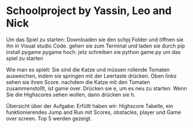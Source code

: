 # Schoolproject by Yassin, Leo and Nick
Um das Spiel zu starten: Downloaden sie den schpj Folder und öffnen sie ihn in Visual studio Code. gehen sie zum Terminal und laden sie durch pip install pygame pygame hoch. jetz schreiben sie python game.py um das spiel zu starten

Wie man es spielt: Sie sind die Katze und müssen rollende Tomaten ausweichen, indem sie springen mit der Leertaste drücken. Oben links sehen sie ihren Score. nachdem die Katze mit den Tomaten zusammenstoßt, ist game over. Drücken sie e, um es neu zu starten. Wenn Sie die Highscores sehen wollen, dann drücken sie h. 

Übersicht über der Aufgabe: Erfüllt haben wir: Highscore Tabelle, ein funktionierendes Jump and Run mit Scores, obstacles, player und Game over screen. Top 5 werden gezeigt.
